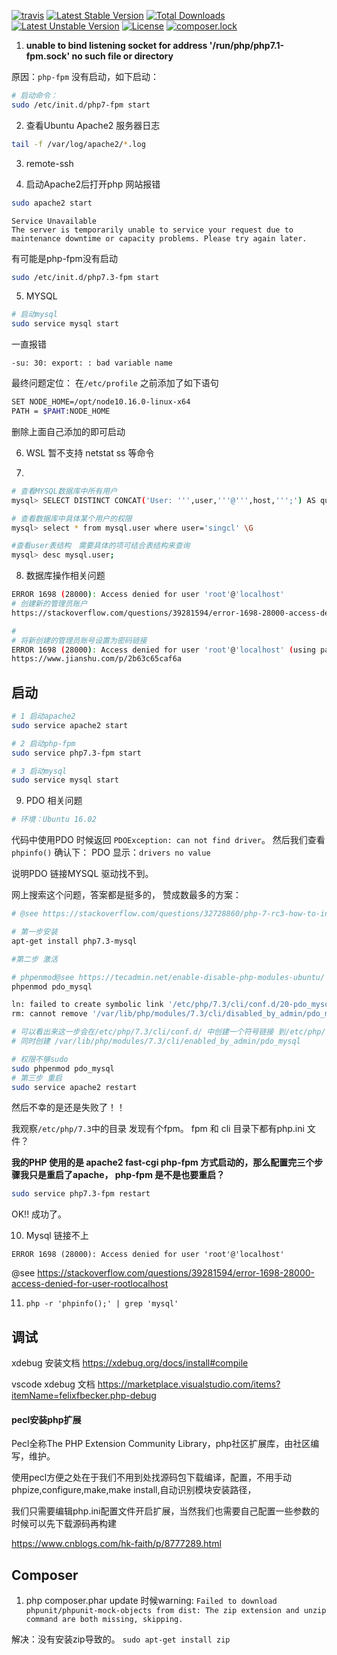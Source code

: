 [![travis](https://travis-ci.org/singcl/php_mvc.svg?branch=master)](https://travis-ci.org/singcl/php_mvc)
[![Latest Stable Version](https://poser.pugx.org/singcl/php_mvc/v/stable)](https://packagist.org/packages/singcl/php_mvc)
[![Total Downloads](https://poser.pugx.org/singcl/php_mvc/downloads)](https://packagist.org/packages/singcl/php_mvc)
[![Latest Unstable Version](https://poser.pugx.org/singcl/php_mvc/v/unstable)](https://packagist.org/packages/singcl/php_mvc)
[![License](https://poser.pugx.org/singcl/php_mvc/license)](https://packagist.org/packages/singcl/php_mvc)
[![composer.lock](https://poser.pugx.org/singcl/php_mvc/composerlock)](https://packagist.org/packages/singcl/php_mvc)

1. **unable to bind listening socket for address '/run/php/php7.1-fpm.sock' no such file or directory**

原因：`php-fpm` 没有启动，如下启动：

```bash
# 启动命令：
sudo /etc/init.d/php7-fpm start
```

2. 查看Ubuntu Apache2 服务器日志
```sh
tail -f /var/log/apache2/*.log
```

3. remote-ssh

4. 启动Apache2后打开php 网站报错

```sh
sudo apache2 start
```
```
Service Unavailable
The server is temporarily unable to service your request due to maintenance downtime or capacity problems. Please try again later.
```

有可能是php-fpm没有启动
```bash
sudo /etc/init.d/php7.3-fpm start
```

5. MYSQL
```sh
# 启动mysql
sudo service mysql start 
```
一直报错
```
-su: 30: export: : bad variable name
```
最终问题定位： 在`/etc/profile` 之前添加了如下语句
```sh
SET NODE_HOME=/opt/node10.16.0-linux-x64
PATH = $PAHT:NODE_HOME
```
删除上面自己添加的即可启动


6. WSL 暂不支持 netstat  ss 等命令

7. 
```sh
# 查看MYSQL数据库中所有用户
mysql> SELECT DISTINCT CONCAT('User: ''',user,'''@''',host,''';') AS query FROM mysql.user;

# 查看数据库中具体某个用户的权限
mysql> select * from mysql.user where user='singcl' \G    

#查看user表结构　需要具体的项可结合表结构来查询
mysql> desc mysql.user;
```

8. 数据库操作相关问题
```bash
ERROR 1698 (28000): Access denied for user 'root'@'localhost'
# 创建新的管理员账户
https://stackoverflow.com/questions/39281594/error-1698-28000-access-denied-for-user-rootlocalhost

#
# 将新创建的管理员账号设置为密码链接
ERROR 1698 (28000): Access denied for user 'root'@'localhost' (using password: NO)
https://www.jianshu.com/p/2b63c65caf6a
```


## 启动
```sh
# 1 启动apache2
sudo service apache2 start

# 2 启动php-fpm
sudo service php7.3-fpm start

# 3 启动mysql
sudo service mysql start
```

9. PDO 相关问题

```sh
# 环境：Ubuntu 16.02
```

代码中使用PDO 时候返回 `PDOException: can not find driver`。 然后我们查看`phpinfo()` 确认下： PDO 显示：`drivers no value`

说明PDO 链接MYSQL 驱动找不到。

网上搜索这个问题，答案都是挺多的， 赞成数最多的方案：
```sh
# @see https://stackoverflow.com/questions/32728860/php-7-rc3-how-to-install-missing-mysql-pdo

# 第一步安装
apt-get install php7.3-mysql

#第二步 激活

# phpenmod@see https://tecadmin.net/enable-disable-php-modules-ubuntu/
phpenmod pdo_mysql

ln: failed to create symbolic link '/etc/php/7.3/cli/conf.d/20-pdo_mysql.ini': Permission denied
rm: cannot remove '/var/lib/php/modules/7.3/cli/disabled_by_admin/pdo_mysql': Permission denied

# 可以看出来这一步会在/etc/php/7.3/cli/conf.d/ 中创建一个符号链接 到/etc/php/7.3/mods-abailable/pdo_mysql.so
# 同时创建 /var/lib/php/modules/7.3/cli/enabled_by_admin/pdo_mysql

# 权限不够sudo
sudo phpenmod pdo_mysql
# 第三步 重启
sudo service apache2 restart
```

然后不幸的是还是失败了！！

我观察`/etc/php/7.3`中的目录 发现有个fpm。  fpm 和 cli 目录下都有php.ini 文件？

**我的PHP 使用的是 apache2 fast-cgi php-fpm 方式启动的，那么配置完三个步骤我只是重启了apache， php-fpm 是不是也要重启？**

```sh
sudo service php7.3-fpm restart
```

OK!! 成功了。

10. Mysql 链接不上

`ERROR 1698 (28000): Access denied for user 'root'@'localhost'`

@see https://stackoverflow.com/questions/39281594/error-1698-28000-access-denied-for-user-rootlocalhost

11. `php -r 'phpinfo();' | grep 'mysql'`

## 调试

xdebug 安装文档 https://xdebug.org/docs/install#compile

vscode xdebug 文档 https://marketplace.visualstudio.com/items?itemName=felixfbecker.php-debug

#### pecl安装php扩展
Pecl全称The PHP Extension Community Library，php社区扩展库，由社区编写，维护。

使用pecl方便之处在于我们不用到处找源码包下载编译，配置，不用手动phpize,configure,make,make install,自动识别模块安装路径，

我们只需要编辑php.ini配置文件开启扩展，当然我们也需要自己配置一些参数的时候可以先下载源码再构建

https://www.cnblogs.com/hk-faith/p/8777289.html

## Composer

1. php composer.phar update 时候warning: `Failed to download phpunit/phpunit-mock-objects from dist: The zip extension and unzip command are both missing, skipping.`

解决：没有安装zip导致的。 `sudo apt-get install zip`